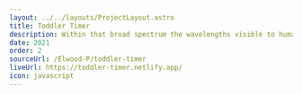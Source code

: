 ```yaml
---
layout: ../../layouts/ProjectLayout.astro
title: Toddler Timer
description: Within that broad spectrum the wavelengths visible to humans occupy a very narrow band.
date: 2021
order: 2
sourceUrl: /Elwood-P/toddler-timer
liveUrl: https://toddler-timer.netlify.app/
icon: javascript
---
```


